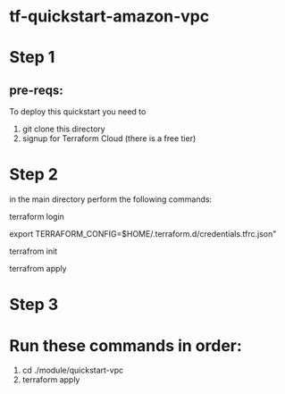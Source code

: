 # tf-quickstart-amazon-vpc
# Step 1
## pre-reqs:

To deploy this quickstart you need to
1. git clone this directory
2. signup for Terraform Cloud (there is a free tier)

# Step 2

in the main directory perform the following commands:

terraform login

export TERRAFORM_CONFIG=$HOME/.terraform.d/credentials.tfrc.json"

terrafrom init

terrafrom apply

# Step 3

# Run these commands in order:

 1. cd ./module/quickstart-vpc
 2. terraform apply 

